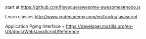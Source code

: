 start at https://github.com/fleveque/awesome-awesomes#node.js

Learn classes http://www.codecademy.com/en/tracks/javascript

Application Pgmg Interface = https://developer.mozilla.org/en-US/docs/Web/JavaScript/Reference
